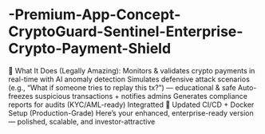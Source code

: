 # -Premium-App-Concept-CryptoGuard-Sentinel-Enterprise-Crypto-Payment-Shield
🎯 What It Does (Legally Amazing): Monitors &amp; validates crypto payments in real-time with AI anomaly detection Simulates defensive attack scenarios (e.g., “What if someone tries to replay this tx?”) — educational &amp; safe Auto-freezes suspicious transactions + notifies admins Generates compliance reports for audits (KYC/AML-ready) Integratted
🔧 Updated CI/CD + Docker Setup (Production-Grade)
Here’s your enhanced, enterprise-ready version — polished, scalable, and investor-attractive

